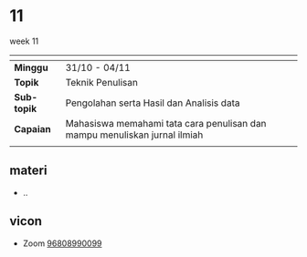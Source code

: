 # 11
week 11

<span> | <span>
:- | :-
**Minggu** | 31/10 - 04/11
**Topik** | Teknik Penulisan
**Sub-topik** | Pengolahan serta Hasil dan Analisis data
**Capaian** | Mahasiswa memahami tata cara penulisan dan mampu menuliskan jurnal ilmiah
||


## materi
+ ..


## vicon
+ Zoom [96808990099](https://itb-ac-id.zoom.us/j/96808990099?pwd=aUdLdys0dG5EbGxKRmJtanlJM2pRdz09)